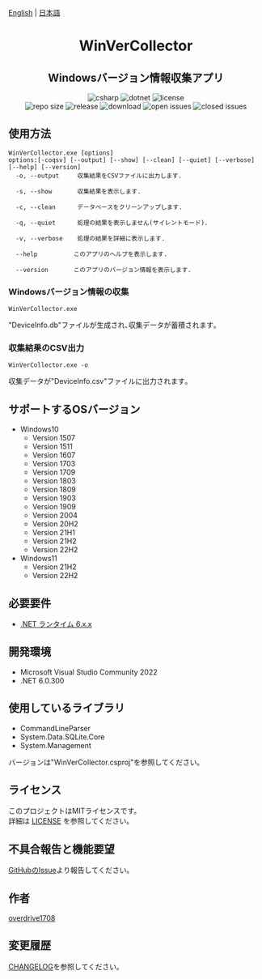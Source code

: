 [English](README.md) | [日本語](README.ja.md)

<h1 align="center">
    WinVerCollector
</h1>

<h2 align="center">
    Windowsバージョン情報収集アプリ
</h2>

<div align="center">
    <img alt="csharp" src="https://img.shields.io/badge/csharp-blue.svg?style=plastic&logo=csharp">
    <img alt="dotnet" src="https://img.shields.io/badge/.NET-blue.svg?style=plastic&logo=dotnet">
    <img alt="license" src="https://img.shields.io/github/license/overdrive1708/WinVerCollector?style=plastic">
    <br>
    <img alt="repo size" src="https://img.shields.io/github/repo-size/overdrive1708/WinVerCollector?style=plastic&logo=github">
    <img alt="release" src="https://img.shields.io/github/release/overdrive1708/WinVerCollector?style=plastic&logo=github">
    <img alt="download" src="https://img.shields.io/github/downloads/overdrive1708/WinVerCollector/total?style=plastic&logo=github&color=brightgreen">
    <img alt="open issues" src="https://img.shields.io/github/issues-raw/overdrive1708/WinVerCollector?style=plastic&logo=github&color=brightgreen">
    <img alt="closed issues" src="https://img.shields.io/github/issues-closed-raw/overdrive1708/WinVerCollector?style=plastic&logo=github&color=brightgreen">
</div>

## 使用方法
```
WinVerCollector.exe [options]
options:[-coqsv] [--output] [--show] [--clean] [--quiet] [--verbose] [--help] [--version]
  -o, --output     収集結果をCSVファイルに出力します.

  -s, --show       収集結果を表示します.

  -c, --clean      データベースをクリーンアップします.

  -q, --quiet      処理の結果を表示しません(サイレントモード).

  -v, --verbose    処理の結果を詳細に表示します.

  --help          このアプリのヘルプを表示します.

  --version       このアプリのバージョン情報を表示します.
```
### Windowsバージョン情報の収集
```
WinVerCollector.exe
```
"DeviceInfo.db"ファイルが生成され､収集データが蓄積されます｡

### 収集結果のCSV出力
```
WinVerCollector.exe -o
```
収集データが"DeviceInfo.csv"ファイルに出力されます｡

## サポートするOSバージョン
- Windows10
  - Version 1507
  - Version 1511
  - Version 1607
  - Version 1703
  - Version 1709
  - Version 1803
  - Version 1809
  - Version 1903
  - Version 1909
  - Version 2004
  - Version 20H2
  - Version 21H1
  - Version 21H2
  - Version 22H2
- Windows11
  - Version 21H2
  - Version 22H2

## 必要要件
- [.NET ランタイム 6.x.x](https://dotnet.microsoft.com/en-us/download/dotnet/6.0)

## 開発環境
- Microsoft Visual Studio Community 2022
- .NET 6.0.300

## 使用しているライブラリ
- CommandLineParser
- System.Data.SQLite.Core
- System.Management

バージョンは"WinVerCollector.csproj"を参照してください｡

## ライセンス
このプロジェクトはMITライセンスです。  
詳細は [LICENSE](LICENSE) を参照してください。

## 不具合報告と機能要望
[GitHubのIssue](https://github.com/overdrive1708/WinVerCollector/issues/new/choose)より報告してください｡

## 作者
[overdrive1708](https://github.com/overdrive1708)

## 変更履歴
[CHANGELOG](CHANGELOG.md)を参照してください｡
